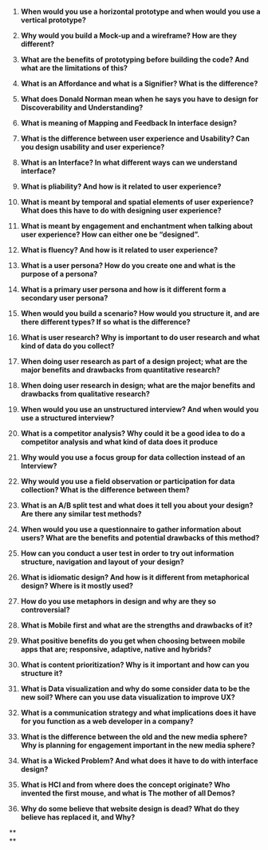

1. **When would you use a horizontal prototype and when would you use a vertical prototype?**

2. **Why would you build a Mock-up and a wireframe? How are they different?**

1. **What are the benefits of prototyping before building the code? And what are the limitations of this?**

2. **What is an Affordance and what is a Signifier? What is the difference?**

3. **What does Donald Norman mean when he says you have to design for Discoverability and Understanding?**

4. **What is meaning of Mapping and Feedback In interface design?**

5. **What is the difference between user experience and Usability? Can you design usability and user experience?**

6. **What is an Interface? In what different ways can we understand interface?**

7. **What is pliability? And how is it related to user experience?**

8. **What is meant by temporal and spatial elements of user experience? What does this have to do with designing user experience?**

9. **What is meant by engagement and enchantment when talking about user experience? How can either one be “designed”.**

10. **What is fluency? And how is it related to user experience?**

11. **What is a user persona? How do you create one and what is the purpose of a persona?**

12. **What is a primary user persona and how is it different form a secondary user persona?**

13. **When would you build a scenario? How would you structure it, and are there different types? If so what is the difference?**

14. **What is user research? Why is important to do user research and what kind of data do you collect?**

15. **When doing user research as part of a design project; what are the major benefits and drawbacks from quantitative research?**

16. **When doing user research in design; what are the major benefits and drawbacks from qualitative research?**

17. **When would you use an unstructured interview? And when would you use a structured interview?**

18. **What is a competitor analysis? Why could it be a good idea to do a competitor analysis and what kind of data does it produce**

19. **Why would you use a focus group for data collection instead of an Interview?**

20. **Why would you use a field observation or participation for data collection? What is the difference between them?**

21. **What is an A/B split test and what does it tell you about your design? Are there any similar test methods?**

22. **When would you use a questionnaire to gather information about users? What are the benefits and potential drawbacks of this method?**

23. **How can you conduct a user test in order to try out information structure, navigation and layout of your design?**

24. **What is idiomatic design? And how is it different from metaphorical design? Where is it mostly used?**

25. **How do you use metaphors in design and why are they so controversial?**

26. **What is Mobile first and what are the strengths and drawbacks of it?**

27. **What positive benefits do you get when choosing between mobile apps that are; responsive, adaptive, native and hybrids?**

28. **What is content prioritization? Why is it important and how can you structure it?**

29. **What is Data visualization and why do some consider data to be the new soil? Where can you use data visualization to improve UX?**

30. **What is a communication strategy and what implications does it have for you function as a web developer in a company?**

31. **What is the difference between the old and the new media sphere? Why is planning for engagement important in the new media sphere?**

32. **What is a Wicked Problem? And what does it have to do with interface design?**

33. **What is HCI and from where does the concept originate? Who invented the first mouse, and what is The mother of all Demos?**

34. **Why do some believe that website design is dead? What do they believe has replaced it, and Why?**


**  
**

